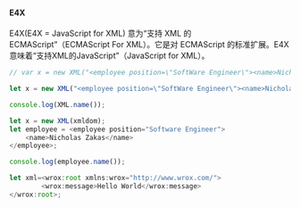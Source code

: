 #### E4X
E4X(E4X = JavaScript for XML) 意为“支持 XML 的 ECMAScript”（ECMAScript For XML）。它是对 ECMAScript 的标准扩展。E4X意味着“支持XML的JavaScript”（JavaScript for XML）。

```js
// var x = new XML("<employee position=\"SoftWare Engineer\"><name>Nicholas" + "Zakas</name></employee>");

let x = new XML("<employee position=\"SoftWare Engineer\"><name>Nicholas" + "Zakas</name></employee>");

console.log(XML.name());

let x = new XML(xmldom);
let employee = <employee position="Software Engineer">
    <name>Nicholas Zakas</name>
</employee>;

console.log(employee.name());

let xml=<wrox:root xmlns:wrox="http://www.wrox.com/">
        <wrox:message>Hello World</wrox:message>
</wrox:root>;
```